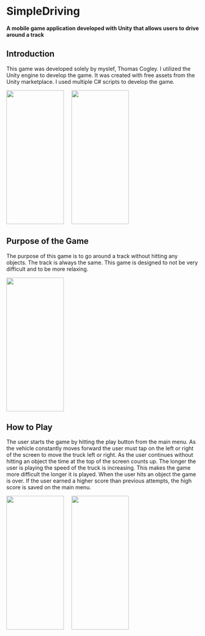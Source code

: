# SimpleDriving
**A mobile game application developed with Unity that allows users to drive around a track**

## Introduction
This game was developed solely by myslef, Thomas Cogley.  I utilized the Unity engine to develop the game.  It was created with free assets from the Unity marketplace.  I used multiple C# scripts to develop the game.

<img src="https://user-images.githubusercontent.com/81495079/226216477-d00163ee-5432-4917-827a-6c8bb961bc4e.jpg" width="150" height="350">$~~~~~$<img src="https://user-images.githubusercontent.com/81495079/226216608-f26e9f85-ce9e-4e5c-88b8-726226da6923.jpg" width="150" height="350">

## Purpose of the Game
The purpose of this game is to go around a track without hitting any objects.  The track is always the same.  This game is designed to not be very difficult and to be more relaxing.

<img src="https://user-images.githubusercontent.com/81495079/226216664-2fa86333-e511-4a5e-84da-0888863a3076.png" width="150" height="350">

## How to Play
The user starts the game by hitting the play button from the main menu.  As the vehicle constantly moves forward the user must tap on the left or right of the screen to move the truck left or right.  As the user continues without hitting an object the time at the top of the screen counts up.  The longer the user is playing the speed of the truck is increasing.  This makes the game more difficult the longer it is played.  When the user hits an object the game is over.  If the user earned a higher score than previous attempts, the high score is saved on the main menu.

<img src="https://user-images.githubusercontent.com/81495079/226216673-041af8c6-2abd-4f6a-a766-a37ebea9c08f.png" width="150" height="350">$~~~~~$<img src="https://user-images.githubusercontent.com/81495079/226216675-7379f84f-fad9-4bc5-8265-3fc9b67bc163.png" width="150" height="350">
